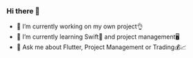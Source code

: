 ### Hi there 👋


- 🔭 I’m currently working on my own project👌
- 🌱 I’m currently learning Swift📱 and project management🖥
- 💬 Ask me about Flutter, Project Management or Trading💰📈
